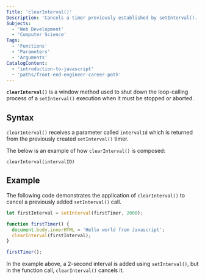 ```yaml
---
Title: 'clearInterval()'
Description: 'Cancels a timer previously established by setInterval().'
Subjects:
  - 'Web Development'
  - 'Computer Science'
Tags:
  - 'Functions'
  - 'Parameters'
  - 'Arguments'
CatalogContent:
  - 'introduction-to-javascript'
  - 'paths/front-end-engineer-career-path'
---
```


**`clearInterval()`** is a window method used to shut down the loop-calling process of a `setInterval()` execution when it must be stopped or aborted.

## Syntax

`clearInterval()` receives a parameter called `intervalId` which is returned from the previously created `setInterval()` timer.

The below is an example of how `clearInterval()` is composed:

```pseudo
clearInterval(intervalID)
```

## Example

The following code demonstrates the application of `clearInterval()` to cancel a previously added `setInterval()` call.

```js
let firstInterval = setInterval(firstTimer, 2000);

function firstTimer() {
  document.body.innerHTML = 'Hello world from Javascript';
  clearInterval(firstInterval);
}

firstTimer();
```

In the example above, a 2-second interval is added using `setInterval()`, but in the function call, `clearInterval()` cancels it.
